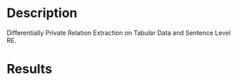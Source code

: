 # Description
Differentially Private Relation Extraction on Tabular Data and Sentence Level RE.

# Results
